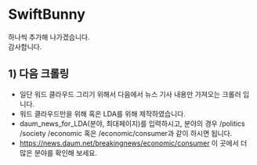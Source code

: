 # SwiftBunny
하나씩 추가해 나가겠습니다.  
감사합니다.

## 1) 다음 크롤링
- 일단 워드 클라우드 그리기 위해서 다음에서 뉴스 기사 내용만 가져오는 크롤러 입니다.
- 워드 클라우드만을 위해 혹은 LDA를 위해 제작하였습니다.
- daum_news_for_LDA(분야, 최대페이지)를 입력하시고, 분야의 경우 /politics /society /economic 혹은 /economic/consumer과 같이 하시면 됩니다.
- https://news.daum.net/breakingnews/economic/consumer 이 곳에서 더 많은 분야를 확인해 보세요.
